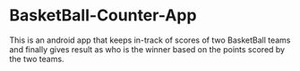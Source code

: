 # BasketBall-Counter-App
This is an android app that keeps in-track of scores of two BasketBall teams and finally gives result as who is the winner based on the points scored by the two teams.
